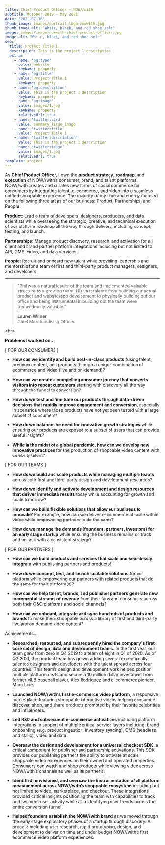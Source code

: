 ```yaml
---
title: Chief Product Officer — NOW//with
subtitle: October 2019 - May 2021
date: '2021-07-16'
thumb_image: images/portrait-logo-nowwith.jpg
thumb_image_alt: 'White, black, and red shoe sole'
image: images/image-nowwith-chief-product-officer.jpg
image_alt: 'White, black, and red shoe sole'
seo:
  title: Project Title 1
  description: This is the project 1 description
  extra:
    - name: 'og:type'
      value: website
      keyName: property
    - name: 'og:title'
      value: Project Title 1
      keyName: property
    - name: 'og:description'
      value: This is the project 1 description
      keyName: property
    - name: 'og:image'
      value: images/1.jpg
      keyName: property
      relativeUrl: true
    - name: 'twitter:card'
      value: summary_large_image
    - name: 'twitter:title'
      value: Project Title 1
    - name: 'twitter:description'
      value: This is the project 1 description
    - name: 'twitter:image'
      value: images/1.jpg
      relativeUrl: true
template: project
---
```

As **Chief Product Officer**, I own the  **product strategy**, **roadmap**, and **execution** of NOW//with’s consumer, brand, and talent platforms.  NOW//with creates and curates new forms of social commerce for consumers by integrating talent, e-commerce, and video into a seamless unified shoppable experience. The majority of my time and energy focused on the following three areas of our business: Product, Partnerships, and People.

**Product**:  Lead a team of developers, designers, producers, and data scientists while overseeing the strategic, creative, and technical execution of our platform roadmap all the way through delivery, including concept, testing, and launch.

**Partnerships**:  Manage product discovery, research, and activation for all client and brand partner platform integrations including but not limited to API, CMS, video, and data services.

**People**:  Recruit and onboard new talent while providing leadership and mentorship for a team of first and third-party product managers, designers, and developers.

 <hr>

> "Phil was a natural leader of the team and implemented valuable structure to a growing team. His vast talents from building our actual product and website/app development to physically building out our office and being instrumental in building out the team were tremendously valuable.”
>
> **Lauren Wilner**<BR>
> Chief Merchandising Officer

 \<hr>

**Problems I worked on...**

\[ FOR OUR CONSUMERS ]

*   **How can we identify and build best-in-class products** fusing talent, premium content, and products through a unique combination of ecommerce and video (live and on-demand)?

*   **How can we create a compelling consumer journey that converts visitors into repeat customers** starting with discovery all the way through the funnel to conversion?

*   **How do we test and fine tune our products through data-driven decisions that rapidly improve engagement and conversion**, especially in scenarios where those products have not yet been tested with a large subset of consumers?

*   **How do we balance the need for innovative growth strategies** while ensuring our products are exposed to a subset of users that can provide useful insights?

*   **While in the midst of a global pandemic, how can we develop new innovative practices** for the production of shoppable video content with celebrity talent?

\[ FOR OUR TEAMS ]

*   **How do we build and scale products while managing multiple teams** across both first and third-party design and development resources?

*   **How do we identify and activate development and design resources that deliver immediate results** today while accounting for growth and scale tomorrow?

*   **How can we build flexible solutions that allow our business to innovate?** For example, how can we deliver e-commerce at scale within video while empowering partners to do the same?

*   **How do we manage the demands (founders, partners, investors) for an early stage startup** while ensuring the business remains on track and on task with a consistent strategy?

\[ FOR OUR PARTNERS ]

*   **How can we build products and services that scale and seamlessly integrate** with publishing partners and products?

*   **How do we concept, test, and launch scalable solutions** for our platform while empowering our partners with related products that do the same for their platform(s)?

*   **How can we help talent, brands, and publisher partners generate new incremental streams of revenue** from their fans and consumers across both their O\&O platforms and social channels?

*   **How can we onboard, integrate and sync hundreds of products and brands** to make them shoppable across a library of first and third-party live and on demand video content?

Achievements...

*   **Researched, resourced, and subsequently hired the company's first core set of design, data and development teams.** In the first year, our team grew from zero in Q4 2019 to a team of eight in Q1 of 2020. As of Q2 2021, the product team has grown adding several exceptionally talented designers and developers with the talent spread across four countries. This team’s design and development work helped position multiple platform deals and secure a 10 million dollar investment from former MLB baseball player, Alex Rodriguez and e-commerce pioneer, Marc Lore.

<!---->

*   **Launched NOW//with’s first e-commerce video platform**, a responsive marketplace featuring shoppable interactive videos helping consumers discover, shop, and share products promoted by their favorite celebrities and influencers.

<!---->

*   **Led R\&D and subsequent e-commerce activations** including platform integrations in support of multiple critical service layers including: brand onboarding (e.g. product ingestion, inventory syncing), CMS (headless and static), video and data.

<!---->

*   **Oversaw the design and development for a universal checkout SDK**, a critical component for publisher and partnership activations. This SDK provides our publishing partners the ability to activate at scale shoppable video experiences on their owned and operated properties. Consumers can watch and shop products while viewing video across NOW//with’s channels as well as its partner’s.

<!---->

*   **Identified, envisioned, and oversaw the instrumentation of all platform measurement across NOW//with’s shoppable ecosystem** including but not limited to video, marketplace, and checkout.  These integrations provided critical insights positioning the team with capabilities to track and segment user activity while also identifying user trends across the entire conversion funnel.

<!---->

*   **Helped founders establish the NOW//with brand** as we moved through the early stage exploratory phases of a startup through discovery.  A process including user research, rapid prototyping, design, and development to deliver on time and under budget NOW//with’s first ecommerce video platform experiences.
